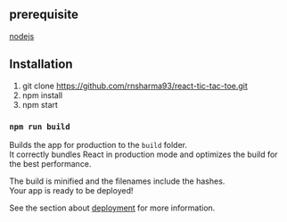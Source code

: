 ## prerequisite

[nodejs](https://nodejs.org/en/download/)


## Installation

1. git clone https://github.com/rnsharma93/react-tic-tac-toe.git
2. npm install
3. npm start


### `npm run build`

Builds the app for production to the `build` folder.<br />
It correctly bundles React in production mode and optimizes the build for the best performance.

The build is minified and the filenames include the hashes.<br />
Your app is ready to be deployed!

See the section about [deployment](https://facebook.github.io/create-react-app/docs/deployment) for more information.